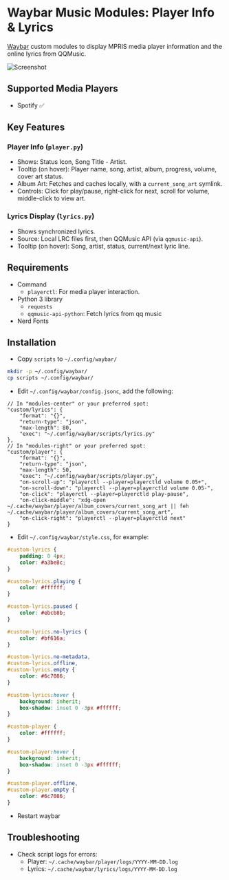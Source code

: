 # Waybar Music Modules: Player Info & Lyrics

[Waybar](https://github.com/Alexays/Waybar) custom modules to display MPRIS media player information and the online
lyrics from QQMusic.

![Screenshot](./screenshot.png)

## Supported Media Players

- Spotify ✅

## Key Features

### Player Info (`player.py`)

- Shows: Status Icon, Song Title - Artist.
- Tooltip (on hover): Player name, song, artist, album, progress, volume, cover art status.
- Album Art: Fetches and caches locally, with a `current_song_art` symlink.
- Controls: Click for play/pause, right-click for next, scroll for volume, middle-click to view art.

### Lyrics Display (`lyrics.py`)

- Shows synchronized lyrics.
- Source: Local LRC files first, then QQMusic API (via `qqmusic-api`).
- Tooltip (on hover): Song, artist, status, current/next lyric line.

## Requirements

- Command
    - `playerctl`: For media player interaction.
- Python 3 library
    - `requests`
    - `qqmusic-api-python`: Fetch lyrics from qq music
- Nerd Fonts

## Installation

- Copy `scripts` to `~/.config/waybar/`

```bash
mkdir -p ~/.config/waybar/
cp scripts ~/.config/waybar/
```

- Edit `~/.config/waybar/config.jsonc`, add the following:

```jsonc
// In "modules-center" or your preferred spot:
"custom/lyrics": {
    "format": "{}",
    "return-type": "json",
    "max-length": 80,
    "exec": "~/.config/waybar/scripts/lyrics.py"
},
// In "modules-right" or your preferred spot:
"custom/player": {
    "format": "{}",
    "return-type": "json",
    "max-length": 50,
    "exec": "~/.config/waybar/scripts/player.py",
    "on-scroll-up": "playerctl --player=playerctld volume 0.05+",
    "on-scroll-down": "playerctl --player=playerctld volume 0.05-",
    "on-click": "playerctl --player=playerctld play-pause",
    "on-click-middle": "xdg-open ~/.cache/waybar/player/album_covers/current_song_art || feh ~/.cache/waybar/player/album_covers/current_song_art",
    "on-click-right": "playerctl --player=playerctld next"
}
```

- Edit `~/.config/waybar/style.css`, for example:

```css
#custom-lyrics {
    padding: 0 4px;
    color: #a3be8c;
}

#custom-lyrics.playing {
    color: #ffffff;
}

#custom-lyrics.paused {
    color: #ebcb8b;
}

#custom-lyrics.no-lyrics {
    color: #bf616a;
}

#custom-lyrics.no-metadata,
#custom-lyrics.offline,
#custom-lyrics.empty {
    color: #6c7086;
}

#custom-lyrics:hover {
    background: inherit;
    box-shadow: inset 0 -3px #ffffff;
}

#custom-player {
    color: #ffffff;
}

#custom-player:hover {
    background: inherit;
    box-shadow: inset 0 -3px #ffffff;
}

#custom-player.offline,
#custom-player.empty {
    color: #6c7086;
}
```

- Restart waybar

## Troubleshooting

* Check script logs for errors:
    * Player: `~/.cache/waybar/player/logs/YYYY-MM-DD.log`
    * Lyrics: `~/.cache/waybar/lyrics/logs/YYYY-MM-DD.log`